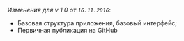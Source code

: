 _Изменения для v 1.0 от `16.11.2016`_: 
- Базовая структура приложения, базовый интерфейс;
- Первичная публикация на GitHub
